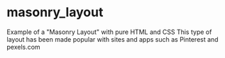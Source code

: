 # masonry_layout
Example of a "Masonry Layout" with pure HTML and CSS
This type of layout has been made popular with sites and apps such as 
Pinterest and pexels.com

